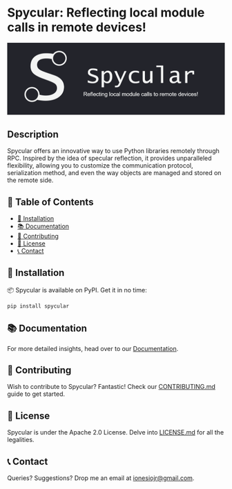 # Spycular: Reflecting local module calls in remote devices!
<p align="center"><img src = "./docs/assets/spycular_header.png"></p>

## Description
Spycular offers an innovative way to use Python libraries remotely through RPC. Inspired by the idea of specular reflection, it provides unparalleled flexibility, allowing you to customize the communication protocol, serialization method, and even the way objects are managed and stored on the remote side.

## 📑 Table of Contents

- [🔧 Installation](#installation)
- [📚 Documentation](#documentation)
- [🤝 Contributing](#contributing)
- [📃 License](#license)
- [📞 Contact](#contact)

## 🔧 Installation

📦 Spycular is available on PyPI. Get it in no time:

```bash
pip install spycular
```

## 📚 Documentation

For more detailed insights, head over to our [Documentation](https://ionesiojunior.github.io/Spycular/).

## 🤝 Contributing

Wish to contribute to Spycular? Fantastic! Check our [CONTRIBUTING.md](./CONTRIBUTING.md) guide to get started.


## 📃 License

Spycular is under the Apache 2.0 License. Delve into [LICENSE.md](./LICENSE.md) for all the legalities.

## 📞 Contact

Queries? Suggestions? Drop me an email at [ionesiojr@gmail.com](mailto:ionesiojr@gmail.com).

